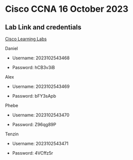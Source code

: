 
# Cisco CCNA 16 October 2023

## Lab Link and credentials

[Cisco Learning Labs](https://cll-ng.cisco.com/users/pblogin)

Daniel

- Username: 2023102543468

- Password: hCB3v3iB

Alex

- Username: 2023102543469

- Password: bFY3sApb

Phebe

- Username: 2023102543470

- Password: Z96qg89P

Tenzin

- Username: 2023102543471

- Password: 4VCffz5r

